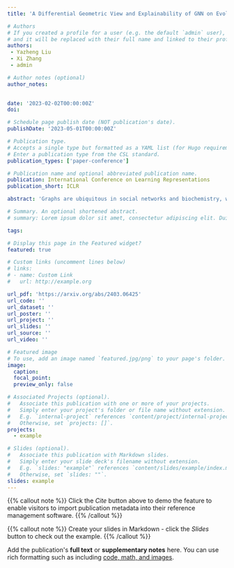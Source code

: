 ```yaml
---
title: 'A Differential Geometric View and Explainability of GNN on Evolving Graphs'

# Authors
# If you created a profile for a user (e.g. the default `admin` user), write the username (folder name) here
# and it will be replaced with their full name and linked to their profile.
authors: 
 - Yazheng Liu
 - Xi Zhang
 - admin  

# Author notes (optional)
author_notes: 
  

date: '2023-02-02T00:00:00Z'
doi: 

# Schedule page publish date (NOT publication's date).
publishDate: '2023-05-01T00:00:00Z'

# Publication type.
# Accepts a single type but formatted as a YAML list (for Hugo requirements).
# Enter a publication type from the CSL standard.
publication_types: ['paper-conference']

# Publication name and optional abbreviated publication name.
publication: International Conference on Learning Representations
publication_short: ICLR

abstract: 'Graphs are ubiquitous in social networks and biochemistry, where Graph Neural Networks (GNN) are the state-of-the-art models for prediction. Graphs can be evolving and it is vital to formally model and understand how a trained GNN responds to graph evolution. We propose a smooth parameterization of the GNN predicted distributions using axiomatic attribution, where the distributions are on a low-dimensional manifold within a high-dimensional embedding space. We exploit the differential geometric viewpoint to model distributional evolution as smooth curves on the manifold. We reparameterize families of curves on the manifold and design a convex optimization problem to find a unique curve that concisely approximates the distributional evolution for human interpretation. Extensive experiments on node classification, link prediction, and graph classification tasks with evolving graphs demonstrate the better sparsity, faithfulness, and intuitiveness of the proposed method over the state-of-the-art methods.'

# Summary. An optional shortened abstract.
# summary: Lorem ipsum dolor sit amet, consectetur adipiscing elit. Duis posuere tellus ac convallis placerat. Proin tincidunt magna sed ex sollicitudin condimentum.

tags: 

# Display this page in the Featured widget?
featured: true

# Custom links (uncomment lines below)
# links:
# - name: Custom Link
#   url: http://example.org

url_pdf: 'https://arxiv.org/abs/2403.06425'
url_code: ''
url_dataset: ''
url_poster: ''
url_project: ''
url_slides: ''
url_source: ''
url_video: ''

# Featured image
# To use, add an image named `featured.jpg/png` to your page's folder.
image:
  caption: 
  focal_point: 
  preview_only: false

# Associated Projects (optional).
#   Associate this publication with one or more of your projects.
#   Simply enter your project's folder or file name without extension.
#   E.g. `internal-project` references `content/project/internal-project/index.md`.
#   Otherwise, set `projects: []`.
projects:
  - example

# Slides (optional).
#   Associate this publication with Markdown slides.
#   Simply enter your slide deck's filename without extension.
#   E.g. `slides: "example"` references `content/slides/example/index.md`.
#   Otherwise, set `slides: ""`.
slides: example
---
```


{{% callout note %}}
Click the _Cite_ button above to demo the feature to enable visitors to import publication metadata into their reference management software.
{{% /callout %}}

{{% callout note %}}
Create your slides in Markdown - click the _Slides_ button to check out the example.
{{% /callout %}}

Add the publication's **full text** or **supplementary notes** here. You can use rich formatting such as including [code, math, and images](https://docs.hugoblox.com/content/writing-markdown-latex/).

